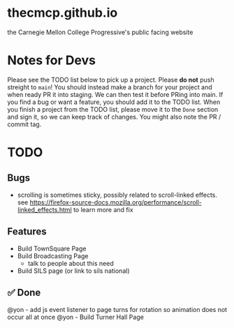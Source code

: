 # thecmcp.github.io
the Carnegie Mellon College Progressive's public facing website

# Notes for Devs
Please see the TODO list below to pick up a project. 
Please **do not** push streight to `main`! You should instead make a branch for your project and when ready PR it into staging. We can then test it before PRing into main. 
If you find a bug or want a feature, you should add it to the TODO list.
When you finish a project from the TODO list, please move it to the `Done` section and sign it, so we can keep track of changes. You might also note the PR / commit tag.

# TODO
## Bugs
- scrolling is sometimes sticky, possibly related to scroll-linked effects. see https://firefox-source-docs.mozilla.org/performance/scroll-linked_effects.html to learn more and fix
## Features
- Build TownSquare Page
- Build Broadcasting Page
    - talk to people about this need
- Build SILS page (or link to sils national)

## ✅ Done
@yon - add js event listener to page turns for rotation so animation does not occur all at once
@yon - Build Turner Hall Page
